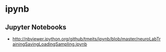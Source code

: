 # ipynb
Jupyter Notebooks
----
* http://nbviewer.ipython.org/github/tmeits/ipynb/blob/master/neuroLabTrainingSavingLoadingSampling.ipynb

